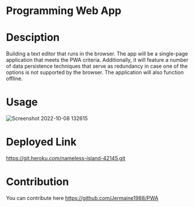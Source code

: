 # Programming Web App
# Desciption
Building a text editor that runs in the browser. The app will be a single-page application that meets the PWA criteria. Additionally, it will feature a number of data persistence techniques that serve as redundancy in case one of the options is not supported by the browser. The application will also function offline.
# Usage
![Screenshot 2022-10-08 132615](https://user-images.githubusercontent.com/105750913/194720118-4fd1e234-ef82-43a7-9ba8-d73a0e0b0454.jpg)

# Deployed Link
https://git.heroku.com/nameless-island-42145.git

# Contribution
You can contribute here https://github.com/Jermaine1988/PWA


